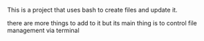 This is a project that uses bash to create files and update it.

there are more things to add to it but its main thing is to control file management via terminal
